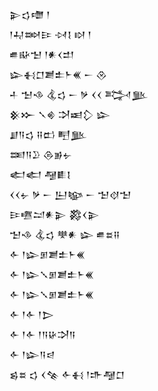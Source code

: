 <div class='block'>
<div class='line'>𒉌𒌓𒈩 𒁹</div>
<div class='line'>𒁹𒄷𒇷𒄿 𒀴𒋙 𒊭 𒁹</div>
<div class='line'>𒌑𒄫𒈠 𒁹𒀭𒌋𒄥</div>
<div class='line'>𒇽𒈬𒆸𒋢𒉺𒈨𒌍 𒀸 𒊮</div>
<div class='line'>𒈦 𒈠𒈾 𒆬𒌓 𒀸 𒃻 𒌋𒌋 𒅋𒆥</div>
<div class='line'>𒆜𒁍 𒃵𒄯 𒋫𒀜𒁷 𒇽</div>
<div class='line'>𒋗𒀀𒌓 𒍝𒆗 𒋃𒆥</div>
<div class='line'>𒌅𒀀𒊒 𒁲𒂊𒉡</div>
<div class='line'>𒅗𒅗 𒆷𒀾𒋙</div>
<div class='line'>𒌋𒌋𒉡 𒃻 𒀸 𒌨𒆧 𒀸 𒈠𒋼𒈠</div>
<div class='line'>𒄿𒍠𒁺𒀭𒉌 𒄃𒌋𒉌</div>
<div class='line'>𒈠𒈾 𒆬𒌓 𒋧𒀭 𒇽 𒌑𒊺𒍝</div>
<div class='line'>𒅆 𒁹𒇽𒁳𒋢𒉺𒈨𒌍</div>
<div class='line'>𒅆 𒁹𒇽𒑳𒁳𒋢𒉺𒈨𒌍</div>
<div class='line'>𒅆 𒁹𒇽𒑳𒁳𒋢𒉺𒈨𒌍</div>
<div class='line'>𒅆 𒁹𒅆 𒁹𒆕</div>
<div class='line'>𒅆 𒁹𒅆 𒁹𒀀𒄩𒋫𒀀</div>
<div class='line'>𒅆 𒁹𒇽𒀀𒁀</div>
<div class='line'>𒌗𒊺 𒌓 𒌋𒆚 𒅆𒈬 𒁹𒈥𒆷𒆸</div>
</div>